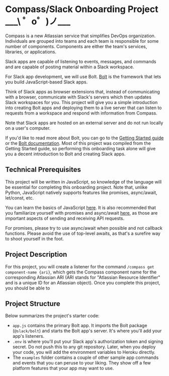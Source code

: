 # Compass/Slack Onboarding Project \_\_\_\ ゜o゜)ノ\_\_\_

Compass is a new Atlassian service that simplifies DevOps organization. Individuals are grouped into teams and each team is responsible for some number of components. Components are either the team's services, libraries, or applications.

Slack apps are capable of listening to events, messages, and commands and are capable of posting material within a Slack workspace.

For Slack app development, we will use Bolt. [Bolt](https://slack.dev/bolt) is the framework that lets you build JavaScript-based Slack apps.

Think of Slack apps as browser extensions that, instead of communicating with a browser, communicate with Slack's servers which then updates Slack workspaces for you. This project will give you a simple introduction into creating Bolt apps and deploying them to a live server that can listen to requests from a workspace and respond with information from Compass.

Note that Slack apps are hosted on an external server and do not run locally on a user's computer.

If you'd like to read more about Bolt, you can go to the [Getting Started guide](https://api.slack.com/start/building/bolt) or the [Bolt documentation](https://slack.dev/bolt). Most of this project was compiled from the Getting Started guide, so performing this onboarding task alone will give you a decent introduction to Bolt and creating Slack apps.

## Technical Prerequisites

This project will be written in JavaScript, so knowledge of the language will be essential for completing this onboarding project. Note that, unlike Python, JavaScript natively supports features like promises, async/await, let/const, etc. 

You can learn the basics of JavaScript [here](https://www.youtube.com/watch?v=W6NZfCO5SIk). It is also recommended that you familiarize yourself with promises and async/await [here](https://www.youtube.com/watch?v=PoRJizFvM7s), as those are important aspects of sending and receiving API requests.

For promises, please try to use async/await when possible and not callback functions. Please avoid the use of top-level awaits, as that's a surefire way to shoot yourself in the foot.

## Project Description

For this project, you will create a listener for the command `/compass get component-name {ari}`, which gets the Compass component name for the corresponding Atlassian ARI (ARI stands for "Atlassian Resource Identifier" and is a unique ID for an Atlassian object). Once you complete this project, you should be able to 

## Project Structure

Below summarizes the project's starter code:

- `app.js` contains the primary Bolt app. It imports the Bolt package (`@slack/bolt`) and starts the Bolt app's server. It's where you'll add your app's listeners.
- `.env` is where you'll put your Slack app's authorization token and signing secret. Do not push this to any git repository. Later, when you deploy your code, you will add the environment variables to Heroku directly.
- The `examples` folder contains a couple of other sample app commands and events that you can peruse to your liking. They show off a few platform features that your app may want to use.
